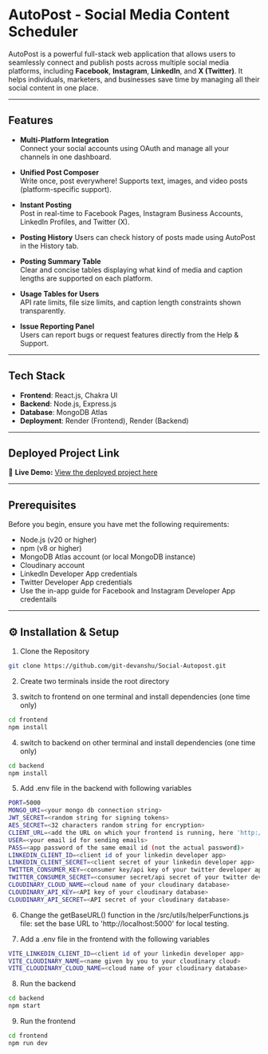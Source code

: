 # AutoPost - Social Media Content Scheduler

AutoPost is a powerful full-stack web application that allows users to seamlessly connect and publish posts across multiple social media platforms, including **Facebook**, **Instagram**, **LinkedIn**, and **X (Twitter)**. It helps individuals, marketers, and businesses save time by managing all their social content in one place.

---

## Features

- **Multi-Platform Integration**  
  Connect your social accounts using OAuth and manage all your channels in one dashboard.

- **Unified Post Composer**  
  Write once, post everywhere! Supports text, images, and video posts (platform-specific support).

- **Instant Posting**  
  Post in real-time to Facebook Pages, Instagram Business Accounts, LinkedIn Profiles, and Twitter (X).

- **Posting History**
  Users can check history of posts made using AutoPost in the History tab.

- **Posting Summary Table**  
  Clear and concise tables displaying what kind of media and caption lengths are supported on each platform.

- **Usage Tables for Users**  
  API rate limits, file size limits, and caption length constraints shown transparently.

- **Issue Reporting Panel**  
  Users can report bugs or request features directly from the Help & Support.

---

## Tech Stack

- **Frontend**: React.js, Chakra UI
- **Backend**: Node.js, Express.js
- **Database**: MongoDB Atlas
- **Deployment**: Render (Frontend), Render (Backend)

---

## Deployed Project Link

🔗 **Live Demo:** [View the deployed project here]()

---

## Prerequisites

Before you begin, ensure you have met the following requirements:
- Node.js (v20 or higher)
- npm (v8 or higher)
- MongoDB Atlas account (or local MongoDB instance)
- Cloudinary account
- LinkedIn Developer App credentials
- Twitter Developer App credentials
- Use the in-app guide for Facebook and Instagram Developer App credentails

---

## ⚙️ Installation & Setup

1. Clone the Repository
```bash
git clone https://github.com/git-devanshu/Social-Autopost.git
```

2. Create two terminals inside the root directory

3. switch to frontend on one terminal and install dependencies (one time only)
```bash
cd frontend
npm install
```

4. switch to backend on other terminal and install dependencies (one time only)
```bash
cd backend
npm install
```

5. Add .env file in the backend with following variables
```bash
PORT=5000
MONGO_URI=<your mongo db connection string>
JWT_SECRET=<random string for signing tokens>
AES_SECRET=<32 characters random string for encryption>
CLIENT_URL=<add the URL on which your frontend is running, here 'http://localhost:5173'>
USER=<your email id for sending emails>
PASS=<app password of the same email id (not the actual password)>
LINKEDIN_CLIENT_ID=<client id of your linkedin developer app>
LINKEDIN_CLIENT_SECRET=<client secret of your linkedin developer app>
TWITTER_CONSUMER_KEY=<consumer key/api key of your twitter developer app>
TWITTER_CONSUMER_SECRET=<consumer secret/api secret of your twitter developer app>
CLOUDINARY_CLOUD_NAME=<cloud name of your cloudinary database>
CLOUDINARY_API_KEY=<API key of your cloudinary database>
CLOUDINARY_API_SECRET=<API secret of your cloudinary database>
```

6. Change the getBaseURL() function in the /src/utils/helperFunctions.js file: set the base URL to 'http://localhost:5000' for local testing.

7. Add a .env file in the frontend with the following variables
```bash
VITE_LINKEDIN_CLIENT_ID=<client id of your linkedin developer app>
VITE_CLOUDINARY_NAME=<name given by you to your cloudinary cloud>
VITE_CLOUDINARY_CLOUD_NAME=<cloud name of your cloudinary database>
```

8. Run the backend
```bash
cd backend
npm start
```

9. Run the frontend
```bash
cd frontend
npm run dev
```
